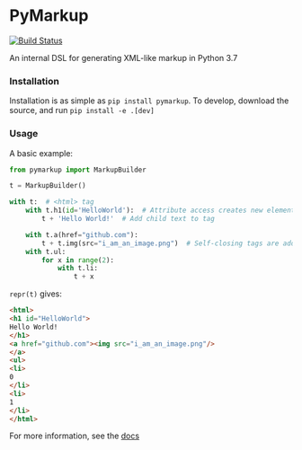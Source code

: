 # PyMarkup
[![Build Status](https://travis-ci.org/bluepython508/PyMarkup.svg?branch=master)](https://travis-ci.org/bluepython508/PyMarkup)

An internal DSL for generating XML-like markup in Python 3.7

### Installation
Installation is as simple as `pip install pymarkup`.
To develop, download the source, and run `pip install -e .[dev]`

### Usage
A basic example:
```python
from pymarkup import MarkupBuilder

t = MarkupBuilder()

with t:  # <html> tag
    with t.h1(id='HelloWorld'):  # Attribute access creates new element, and call adds attributes to tag
        t + 'Hello World!'  # Add child text to tag

    with t.a(href="github.com"):
        t + t.img(src="i_am_an_image.png")  # Self-closing tags are added with +
    with t.ul:
        for x in range(2):
            with t.li:
                t + x
```
`repr(t)` gives:
```html
<html>
<h1 id="HelloWorld">
Hello World!
</h1>
<a href="github.com"><img src="i_am_an_image.png"/>
</a>
<ul>
<li>
0
</li>
<li>
1
</li>
</html>
```

For more information, see the [docs](https://pymarkup.readthedocs.io/en/latest/)